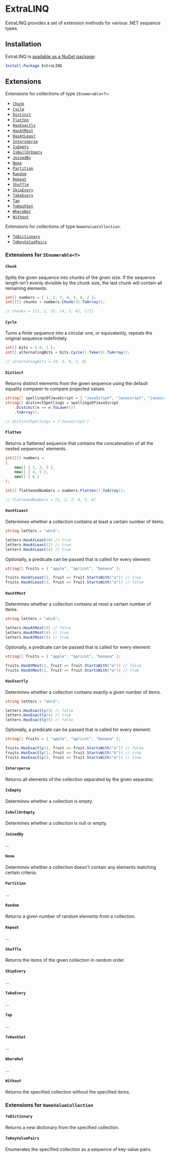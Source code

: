 # ExtraLINQ

ExtraLINQ provides a set of extension methods for various .NET sequence types.


## Installation

ExtraLINQ is [available as a NuGet package](http://www.nuget.org/packages/ExtraLINQ):

```powershell
Install-Package ExtraLINQ
```


## Extensions

Extensions for collections of type `IEnumerable<T>`:

- [`Chunk`](#chunk)
- [`Cycle`](#cycle)
- [`Distinct`](#distinct)
- [`Flatten`](#flatten)
- [`HasExactly`](#hasexactly)
- [`HasAtMost`](#hasatmost)
- [`HasAtLeast`](#hasatleast)
- [`Intersperse`](#intersperse)
- [`IsEmpty`](#isempty)
- [`IsNullOrEmpty`](#isnullorempty)
- [`JoinedBy`](#joinedby)
- [`None`](#none)
- [`Partition`](#partition)
- [`Random`](#random)
- [`Repeat`](#repeat)
- [`Shuffle`](#shuffle)
- [`SkipEvery`](#skipevery)
- [`TakeEvery`](#takeevery)
- [`Tap`](#tap)
- [`ToHashSet`](#tohashset)
- [`WhereNot`](#wherenot)
- [`Without`](#without)

Extensions for collections of type `NameValueCollection`:

- [`ToDictionary`](#todictionary)
- [`ToKeyValuePairs`](#tokeyvaluepairs)


### Extensions for `IEnumerable<T>`


#### `Chunk`

Splits the given sequence into chunks of the given size. If the sequence length isn't evenly divisible by the chunk size, the last chunk will contain all remaining elements.

```csharp
int[] numbers = { 1, 2, 3, 4, 5, 6, 7 };
int[][] chunks = numbers.Chunk(3).ToArray();

// chunks = [[1, 2, 3], [4, 5, 6], [7]]
```


#### `Cycle`

Turns a finite sequence into a circular one, or equivalently, repeats the original sequence indefinitely.

```csharp
int[] bits = { 0, 1 };
int[] alternatingBits = bits.Cycle().Take(5).ToArray();

// alternatingBits = [0, 1, 0, 1, 0]
```


#### `Distinct`

Returns distinct elements from the given sequence using the default equality comparer to compare projected values.

```csharp
string[] spellingsOfJavaScript = { "JavaScript", "Javascript", "javascript" };
string[] distinctSpellings = spellingsOfJavaScript
	.Distinct(n => n.ToLower())
	.ToArray();

// distinctSpellings = ["JavaScript"]
```


#### `Flatten`

Returns a flattened sequence that contains the concatenation of all the nested sequences' elements.

```csharp
int[][] numbers =
{
    new[] { 1, 2, 3 },
    new[] { 4, 5 },
    new[] { 6 }
};

int[] flattenedNumbers = numbers.Flatten().ToArray();

// flattenedNumbers = [1, 2, 3, 4, 5, 6]
```


#### `HasAtLeast`

Determines whether a collection contains at least a certain number of items.

```csharp
string letters = "abcd";

letters.HasAtLeast(0) // true
letters.HasAtLeast(2) // true
letters.HasAtLeast(4) // true
```

Optionally, a predicate can be passed that is called for every element:

```csharp
string[] fruits = { "apple", "apricot", "banana" };

fruits.HasAtLeast(2, fruit => fruit.StartsWith("a")) // true
fruits.HasAtLeast(3, fruit => fruit.StartsWith("a")) // false
```


#### `HasAtMost`

Determines whether a collection contains at most a certain number of items.

```csharp
string letters = "abcd";

letters.HasAtMost(3) // false
letters.HasAtMost(4) // true
letters.HasAtMost(5) // true
```

Optionally, a predicate can be passed that is called for every element:

```csharp
string[] fruits = { "apple", "apricot", "banana" };

fruits.HasAtMost(1, fruit => fruit.StartsWith("a")) // false
fruits.HasAtMost(2, fruit => fruit.StartsWith("a")) // true
```


#### `HasExactly`

Determines whether a collection contains exactly a given number of items.

```csharp
string letters = "abcd";

letters.HasExactly(3) // false
letters.HasExactly(4) // true
letters.HasExactly(5) // false
```

Optionally, a predicate can be passed that is called for every element:

```csharp
string[] fruits = { "apple", "apricot", "banana" };

fruits.HasExactly(1, fruit => fruit.StartsWith("a")) // false
fruits.HasExactly(1, fruit => fruit.StartsWith("b")) // true
fruits.HasExactly(2, fruit => fruit.StartsWith("a")) // true
```


#### `Intersperse`

Returns all elements of the collection separated by the given separator.


#### `IsEmpty`

Determines whether a collection is empty.


#### `IsNullOrEmpty`

Determines whether a collection is null or empty.


#### `JoinedBy`

...


#### `None`

Determines whether a collection doesn't contain any elements matching certain criteria.


#### `Partition`

...


#### `Random`

Returns a given number of random elements from a collection.


#### `Repeat`

...


#### `Shuffle`

Returns the items of the given collection in random order.


#### `SkipEvery`

...


#### `TakeEvery`

...


#### `Tap`

...


#### `ToHashSet`

...


#### `WhereNot`

...


#### `Without`

Returns the specified collection without the specified items.


### Extensions for `NameValueCollection`


#### `ToDictionary`

Returns a new dictionary from the specified collection.


#### `ToKeyValuePairs`

Enumerates the specified collection as a sequence of key-value pairs.
